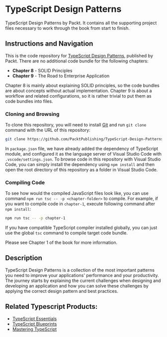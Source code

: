 # TypeScript Design Patterns

TypeScript Design Patterns by Packt. It contains all the supporting project
files necessary to work through the book from start to finish.

## Instructions and Navigation

This is the code repository for
[TypeScript Design Patterns][typescript-design-patterns], published by Packt.
There are no additional code bundle for the following chapters:

- **Chapter 8** - SOLID Principles
- **Chapter 9** - The Road to Enterprise Application

Chapter 8 is mainly about explaining SOLID principles, so the code bundles are
about concepts without actual implementation. Chapter 9 is about a workflow and
related configurations, so it is rather trivial to put them as code bundles
into files.

### Cloning and Browsing

To clone this repository, you will need to install [Git][git] and run
`git clone` command with the URL of this repository:

```sh
git clone https://github.com/PacktPublishing/TypeScript-Design-Patterns.git
```

In `package.json` file, we have already added the dependency of TypeScript
module, and configured it as the language server of Visual Studio Code with
`.vscode/settings.json`. To browse code in this repository with Visual Studio
Code, you can simply install the dependency using `npm install` and then open
the root directory of this repository as a folder in Visual Studio Code.

### Compiling Code

To see how would the compiled JavaScript files look like, you can use command
`npm run tsc -- -p <chapter-folder>` to compile. For example, if you want to
compile code in `chapter-1`, execute following command after `npm install`:

```sh
npm run tsc -- -p chapter-1
```

If you have compatible TypeScript compiler installed globally, you can just use
the global `tsc` command to compile target code bundle.

Please see Chapter 1 of the book for more information.

## Description

TypeScript Design Patterns is a collection of the most important patterns you
need to improve your applications' performance and your productivity. The
journey starts by explaining the current challenges when designing and
developing an application and how you can solve these challenges by applying
the correct design pattern and best practices.

## Related Typescript Products:

- [TypeScript Essentials][typescript-essentials]
- [TypeScript Blueprints][typescript-blueprints]
- [Mastering TypeScript][mastering-typescript]

[typescript-design-patterns]: https://www.packtpub.com/application-development/typescript-design-patterns?utm_source=github&utm_medium=repository&utm_campaign=9781785280832
[git]: https://git-scm.com/
[typescript-essentials]: https://www.packtpub.com/web-development/typescript-essentials?utm_source=github&utm_medium=repository&utm_campaign=9781782170808
[typescript-blueprints]: https://www.packtpub.com/application-development/typescript-blueprints?utm_source=github&utm_medium=repository&utm_campaign=9781782170808
[mastering-typescript]: https://www.packtpub.com/web-development/mastering-typescript?utm_source=github&utm_medium=repository&utm_campaign=9781782170808
